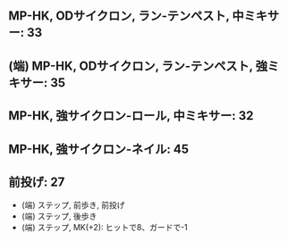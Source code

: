 ## MP-HK, ODサイクロン, ラン-テンペスト, 中ミキサー: 33

## (端) MP-HK, ODサイクロン, ラン-テンペスト, 強ミキサー: 35

## MP-HK, 強サイクロン-ロール, 中ミキサー: 32

## MP-HK, 強サイクロン-ネイル: 45

## 前投げ: 27

- (端) ステップ, 前歩き, 前投げ
- (端) ステップ, 後歩き
- (端) ステップ, MK(+2): ヒットで8、ガードで-1
